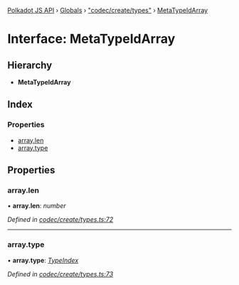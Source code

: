 [Polkadot JS API](../README.md) › [Globals](../globals.md) › ["codec/create/types"](../modules/_codec_create_types_.md) › [MetaTypeIdArray](_codec_create_types_.metatypeidarray.md)

# Interface: MetaTypeIdArray

## Hierarchy

* **MetaTypeIdArray**

## Index

### Properties

* [array.len](_codec_create_types_.metatypeidarray.md#array.len)
* [array.type](_codec_create_types_.metatypeidarray.md#array.type)

## Properties

###  array.len

• **array.len**: *number*

*Defined in [codec/create/types.ts:72](https://github.com/polkadot-js/api/blob/e54cee1fad/packages/types/src/codec/create/types.ts#L72)*

___

###  array.type

• **array.type**: *[TypeIndex](../modules/_codec_create_types_.md#typeindex)*

*Defined in [codec/create/types.ts:73](https://github.com/polkadot-js/api/blob/e54cee1fad/packages/types/src/codec/create/types.ts#L73)*
